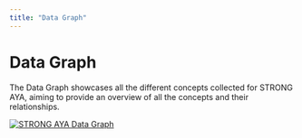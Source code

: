 ```yaml
---
title: "Data Graph"
---
```


# Data Graph
The Data Graph showcases all the different concepts collected for STRONG AYA,
aiming to provide an overview of all the concepts and their relationships.

<a href="/STRONG-AYA-Data-Graph.svg" data-lightbox="data-diagram" data-title="STRONG AYA Data Graph">
  <img src="/STRONG-AYA-Data-Graph.svg" alt="STRONG AYA Data Graph" class="svg-diagram">
</a>